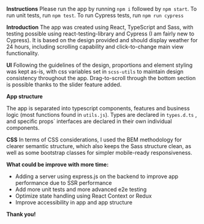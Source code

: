 **Instructions**
Please run the app by running `npm i` followed by `npm start`.
To run unit tests, run `npm test`. To run Cypress tests, run `npm run cypress`

**Introduction**
The app was created using React, TypeScript and Sass,
with testing possible using react-testing-library and Cypress (I am fairly new to Cypress).
It is based on the design provided and should display weather for 24 hours, including scrolling capability and click-to-change main view functionality.

**UI**
Following the guidelines of the design, proportions and element styling was kept as-is, with css variables set in `scss-utils` to maintain design consistency throughout the app. Drag-to-scroll through the bottom section is possible thanks to the slider feature added.

**App structure**

The app is separated into typescript components, features and business logic (most functions found in `utils.js`). Types are declared in `types.d.ts` , and specific props` interfaces are declared in their own individual components.

**CSS**
In terms of CSS considerations, I used the BEM methodology for clearer semantic structure, which also keeps the Sass structure clean, as well as some bootstrap classes for simpler mobile-ready responsiveness.

**What could be improve with more time:**

- Adding a server using express.js on the backend to improve app performance due to SSR performance
- Add more unit tests and more advanced e2e testing
- Optimize state handling using React Context or Redux
- Improve accessibility in app and app structure

**Thank you!**
